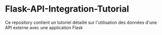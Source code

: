 # Flask-API-Integration-Tutorial
Ce repository contient un tutoriel détaillé sur l'utilisation des données d'une API externe avec une application Flask
